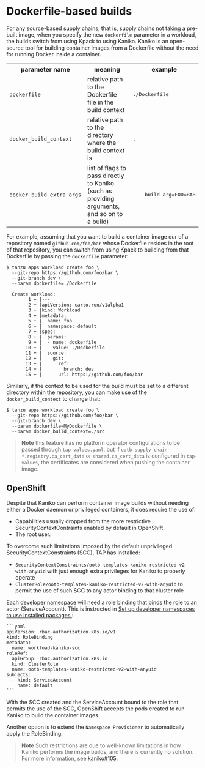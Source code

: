 # Dockerfile-based builds

For any source-based supply chains, that is, supply chains not taking a
pre-built image, when you specify the new `dockerfile` parameter in a workload,
the builds switch from using Kpack to using Kaniko. Kaniko is an open-source
tool for building container images from a Dockerfile without the need for
running Docker inside a container.

<table>
  <tr>
    <th>parameter name</th>
    <th>meaning</th>
    <th>example</th>
  </tr>

  <tr>
    <td><code>dockerfile<code></td>
    <td>relative path to the Dockerfile file in the build context</td>
    <td><pre>./Dockerfile</pre></td>
  </tr>

  <tr>
    <td><code>docker_build_context<code></td>
    <td>relative path to the directory where the build context is</td>
    <td><pre>.</pre></td>
  </tr>

  <tr>
    <td><code>docker_build_extra_args<code></td>
    <td>
      list of flags to pass directly to Kaniko (such as providing arguments,
      and so on to a build)
    </td>
    <td><pre>- --build-arg=FOO=BAR</pre></td>
  </tr>
</table>


For example, assuming that you want to build a container image our of a
repository named `github.com/foo/bar` whose Dockerfile resides in the root of
that repository, you can switch from using Kpack to building from that
Dockerfile by passing the `dockerfile` parameter:

```console
$ tanzu apps workload create foo \
  --git-repo https://github.com/foo/bar \
  --git-branch dev \
  --param dockerfile=./Dockerfile

  Create workload:
        1 + |---
        2 + |apiVersion: carto.run/v1alpha1
        3 + |kind: Workload
        4 + |metadata:
        5 + |  name: foo
        6 + |  namespace: default
        7 + |spec:
        8 + |  params:
        9 + |  - name: dockerfile
       10 + |    value: ./Dockerfile
       11 + |  source:
       12 + |    git:
       13 + |      ref:
       14 + |        branch: dev
       15 + |      url: https://github.com/foo/bar
```

Similarly, if the context to be used for the build must be set to a different
directory within the repository, you can make use of the `docker_build_context`
to change that:

```
$ tanzu apps workload create foo \
  --git-repo https://github.com/foo/bar \
  --git-branch dev \
  --param dockerfile=MyDockerfile \
  --param docker_build_context=./src
```

> **Note** this feature has no platform operator configurations to be passed
> through `tap-values.yaml`, but if `ootb-supply-chain-*.registry.ca_cert_data` or
`shared.ca_cert_data` is configured in `tap-values`, the certificates
> are considered when pushing the container image.

## OpenShift

Despite that Kaniko can perform container image builds without
needing either a Docker daemon or privileged containers, it does
require the use of:

- Capabilities usually dropped from the more restrictive
  SecurityContextContraints enabled by default in OpenShift.
- The root user.

To overcome such limitations imposed by the default unprivileged
SecurityContextConstraints (SCC), TAP has installed:

- `SecurityContextConstraints/ootb-templates-kaniko-restricted-v2-with-anyuid` with just enough extra privileges for
  Kaniko to properly operate
- `ClusterRole/ootb-templates-kaniko-restricted-v2-with-anyuid` to permit the use of such SCC to any actor binding to
  that cluster role

Each developer namespace will need a role binding that binds the role to an actor (ServiceAccount). This is instructed
in [Set up developer namespaces to use installed packages ](../set-up-namespaces.hbs.md):

    ```yaml
    apiVersion: rbac.authorization.k8s.io/v1
    kind: RoleBinding
    metadata:
      name: workload-kaniko-scc
    roleRef:
      apiGroup: rbac.authorization.k8s.io
      kind: ClusterRole
      name: ootb-templates-kaniko-restricted-v2-with-anyuid
    subjects:
      - kind: ServiceAccount
        name: default
    ```

With the SCC created and the ServiceAccount bound to the role that permits the
use of the SCC, OpenShift accepts the pods created to run Kaniko to build
the container images.

Another option is to extend the `Namespace Provisioner` to automatically apply the RoleBinding.


> **Note** Such restrictions are due to well-known limitations in how Kaniko
> performs the image builds, and there is currently no solution. For more information, see [kaniko#105].


[kaniko#105]: https://github.com/GoogleContainerTools/kaniko/issues/105

[SecurityContextConstraint]: https://docs.openshift.com/container-platform/4.11/authentication/managing-security-context-constraints.html
